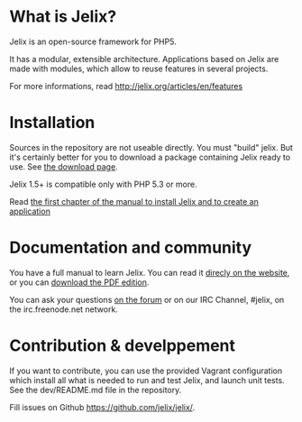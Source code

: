 What is Jelix?
==============

Jelix is an open-source framework for PHP5.

It has a modular, extensible architecture. Applications based on Jelix are made with
modules, which allow to reuse features in several projects.

For more informations, read http://jelix.org/articles/en/features

Installation
============

Sources in the repository are not useable directly. You must "build" jelix.
But it's certainly better for you to download a package containing Jelix ready to use.
See [the download page](http://jelix.org/articles/en/download).

Jelix 1.5+ is compatible only with PHP 5.3 or more.

Read [the first chapter of the manual to install Jelix and to create an application](http://docs.jelix.org/en/manual-1.5/getting-started)

Documentation and community
===========================

You have a full manual to learn Jelix. You can read it [direcly on the website](http://docs.jelix.org/en/manual-1.5),
or you can [download the PDF edition](http://download.jelix.org/jelix/documentation/en/manual-jelix-1.5.pdf).

You can ask your questions [on the forum](http://jelix.org/forums/forum/cat/2-english) or
on our IRC Channel, #jelix, on the irc.freenode.net network.

Contribution & develppement
===========================

If you want to contribute, you can use the provided Vagrant configuration
which install all what is needed to run and test Jelix, and launch unit tests. See the
dev/README.md file in the repository.

Fill issues on Github https://github.com/jelix/jelix/.
